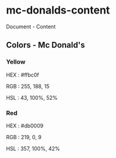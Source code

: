 # mc-donalds-content

Document - Content


## Colors - Mc Donald's


### Yellow

HEX : #ffbc0f

RGB : 255, 188, 15

HSL  : 43, 100%, 52%


### Red


HEX : #db0009

RGB : 219, 0, 9

HSL  : 357, 100%, 42%
